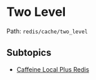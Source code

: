 # Two Level

Path: `redis/cache/two_level`

## Subtopics
- [Caffeine Local Plus Redis](./caffeine_local_plus_redis/README.md)

